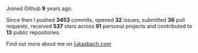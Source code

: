 Joined Github **9** years ago.

Since then I pushed **3453** commits, opened **32** issues, submitted **36** pull requests, received **537** stars across **91** personal projects and contributed to **13** public repositories.

Find out more about me on [lukasbach.com](https://lukasbach.com)

